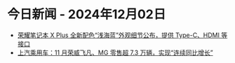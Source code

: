 # 今日新闻 - 2024年12月02日
- [荣耀笔记本 X Plus 全新配色“浅海蓝”外观细节公布，提供 Type-C、HDMI 等接口](https://www.ithome.com/0/814/633.htm)
- [上汽乘用车：11 月荣威飞凡、MG 零售超 7.3 万辆，实现“连续同比增长”](https://www.ithome.com/0/814/632.htm)
